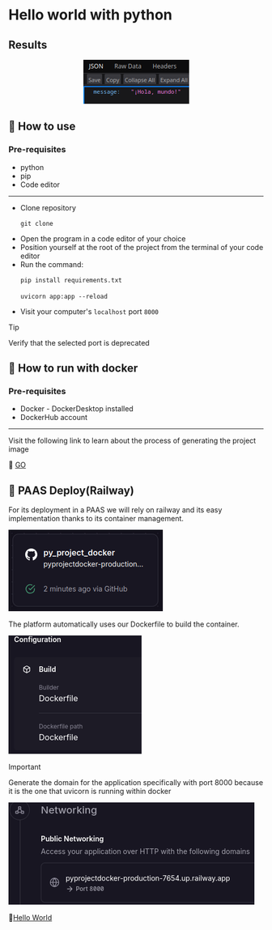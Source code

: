 # Hello world with python

## Results
<p align="center">
    <img src="./public/img/results.png" alt="Hello from python">
</p>

## :open_book: How to use
### Pre-requisites
   * python
   * pip
   * Code editor
---
* Clone repository
    ```
    git clone
    ```
* Open the program in a code editor of your choice
* Position yourself at the root of the project from the terminal of your code editor
* Run the command:
    ```
    pip install requirements.txt

    uvicorn app:app --reload
    ```
* Visit your computer's `localhost` port `8000`
> [!TIP]
> Verify that the selected port is deprecated

## :rocket: How to run with docker
### Pre-requisites
* Docker - DockerDesktop installed
* DockerHub account
---
Visit the following link to learn about the process of generating the project image

:whale2: [GO](https://hub.docker.com/repository/docker/pamendeza/python_docker_project "Docker steps")

## :light_rail: PAAS Deploy(Railway)
For its deployment in a PAAS we will rely on railway and its easy implementation thanks to its container management. 

![Railway Service](./public/img/railwayDeploy.png "Service")

The platform automatically uses our Dockerfile to build the container. 

![Build Container](./public/img/dockerFile.png "Build Configuration")

> [!IMPORTANT]
> Generate the domain for the application specifically with port 8000 because it is the one that uvicorn is running within docker

![Generate Domain](./public/img/domain.png "Domain")

:snake:[Hello World](https://pyprojectdocker-production-7654.up.railway.app "click for visit")